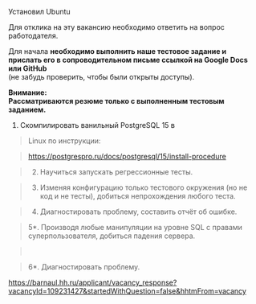 Установил Ubuntu




Для отклика на эту вакансию необходимо ответить на вопрос работодателя.

Для начала **необходимо выполнить наше тестовое задание и прислать его в сопроводительном письме ссылкой на Google Docs или GitHub**  
(не забудь проверить, чтобы были открыты доступы).  
  
**Внимание:  
Рассматриваются резюме только с выполненным тестовым заданием.** 

1. Скомпилировать ванильный PostgreSQL 15 в

> Linux по инструкции:

> https://postgrespro.ru/docs/postgresql/15/install-procedure


> 2. Научиться запускать регрессионные тесты.


> 3. Изменяя конфигурацию только тестового окружения (но не код и не тесты), добиться непрохождения любого теста.

> 4. Диагностировать проблему, составить отчёт об ошибке.

> 5*. Производя любые манипуляции на уровне SQL с правами суперпользователя, добиться падения сервера.

> 

> 6*. Диагностировать проблему.

https://barnaul.hh.ru/applicant/vacancy_response?vacancyId=109231427&startedWithQuestion=false&hhtmFrom=vacancy